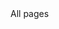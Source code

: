 <html>
  <head>
    <title>html overhere</title>
  </head>
  <body>
    All pages
  </body>
</html>
